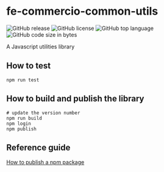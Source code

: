 # fe-commercio-common-utils
![GitHub release](https://img.shields.io/github/release/commercionetwork/fe-commercio-common-utils.svg)
![GitHub license](https://img.shields.io/github/license/commercionetwork/fe-commercio-common-utils.svg)
![GitHub top language](https://img.shields.io/github/languages/top/commercionetwork/fe-commercio-common-utils.svg)
![GitHub code size in bytes](https://img.shields.io/github/languages/code-size/commercionetwork/fe-commercio-common-utils.svg)

A Javascript utilities library

## How to test

    npm run test

## How to build and publish the library

    # update the version number
    npm run build
    npm login
    npm publish

## Reference guide
[How to publish a npm package](https://www.robinwieruch.de/publish-npm-package-node)